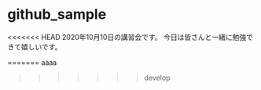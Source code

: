 # github_sample
<<<<<<< HEAD
2020年10月10日の講習会です。
今日は皆さんと一緒に勉強できて嬉しいです。

=======
aaaa
>>>>>>> develop

